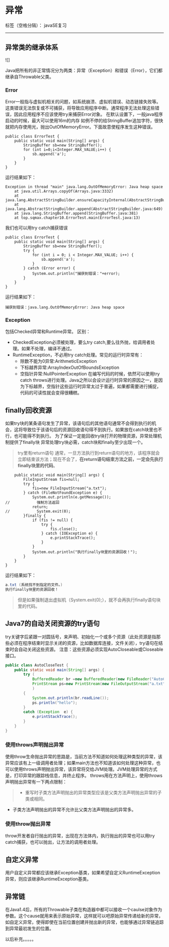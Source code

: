 ﻿# 异常

标签（空格分隔）： javaSE复习

---
## 异常类的继承体系

![]

Java把所有的非正常情况分为两类：异常（Exception）和错误（Error），它们都继承自Throwable父类。

### Error
Error一般指与虚拟机相关的问题，如系统崩溃、虚拟机错误、动态链接失败等。这类错误无法恢复或不可捕获，将导致应用程序中断。通常程序无法处理这些错误，因此应用程序不应该使用try来捕获Error对象。
在默认设置下，一般java程序启动的时候，最大可以使用16m的内存
如例不停的给StringBuffer追加字符，很快就把内存使用光，抛出OutOfMemoryError。下面故意使程序发生这种错误。

```
public class ErrorTest {
    public static void main(String[] args) {
        StringBuffer sb=new StringBuffer();
        for (int i=0;i<Integer.MAX_VALUE;i++) {
            sb.append('a');
        }
    }
}
```
运行结果如下：

```
Exception in thread "main" java.lang.OutOfMemoryError: Java heap space
	at java.util.Arrays.copyOf(Arrays.java:3332)
	at java.lang.AbstractStringBuilder.ensureCapacityInternal(AbstractStringBuilder.java:124)
	at java.lang.AbstractStringBuilder.append(AbstractStringBuilder.java:649)
	at java.lang.StringBuffer.append(StringBuffer.java:381)
	at top.sqmax.chapter10.ErrorTest.main(ErrorTest.java:13)
```

我们也可以用try catch捕获错误

```
public class ErrorTest {
    public static void main(String[] args) {
        StringBuffer sb=new StringBuffer();
        try {
            for (int i = 0; i < Integer.MAX_VALUE; i++) {
                sb.append('a');
            }
        } catch (Error error) {
            System.out.println("捕获到错误："+error);
        }
    }
}
```
运行结果如下：
```
捕获到错误：java.lang.OutOfMemoryError: Java heap space
```
### Exception

包括Checked异常和Runtime异常。
区别：

* CheckedException必须被处理，要么try catch,要么往外抛，给调用者处理。如果不处理，编译不通过。
* RuntimeException，不必用try catch处理。常见的运行时异常有：
    * 除数不能为0异常:ArithmeticException
    * 下标越界异常:ArrayIndexOutOfBoundsException
    * 空指针异常:NullPointerException 
在编写代码的时候，依然可以使用try catch throws进行处理。Java之所以会设计运行时异常的原因之一，是因为下标越界，空指针这些运行时异常太过于普遍，如果都需要进行捕捉，代码的可读性就会变得很糟糕。

## finally回收资源

如果try块的某条语句发生了异常，该语句后的其他语句通常不会得到执行的机会，这将导致位于该语句后的资源回收语句得不到执行。如果放在catch块里也不行，也可能得不到执行。
为了保证一定能回收try块打开的物理资源，异常处理机制提供了finally块
异常处理try块必需，catch块和finally至少出现一个。

>try里有return语句
通常，一旦方法执行到return语句的地方，该程序就会立即结束该方法；现在不会了，**在return语句结束方法之前，一定会先执行finally块里的代码**。

```
    public static void main(String[] args) {
        FileInputStream fis=null;
        try {
            fis=new FileInputStream("a.txt");
        } catch (FileNotFoundException e) {
            System.out.println(e.getMessage());
//            强制方法返回
            return;
//            System.exit(0);
        }finally {
            if (fis != null) {
                try {
                    fis.close();
                } catch (IOException e) {
                    e.printStackTrace();
                }
            }
            System.out.println("执行finally块里的资源回收！");
        }
    }
}
```
运行结果如下：

```java
a.txt (系统找不到指定的文件。)
执行finally块里的资源回收！
```
>但是如果强制退出虚拟机（System.exit(0);），就不会再执行finally语句块里的代码。

## Java7的自动关闭资源的try语句

try关键字后紧跟一对圆括号，来声明、初始化一个或多个资源（此处资源是指那些必须在程序结束时显示关闭的资源，比如数据库连接，文件关闭），try语句在结束时会自动关闭这些资源。
注意：这些资源必须实现AutoCloseable或Closeable接口。
```java
public class AutoCloseTest {
    public static void main(String[] args) {
        try (
            BufferedReader br =new BufferedReader(new FileReader("AutoCloseTest.java"));
            PrintStream ps=new PrintStream(new FileOutputStream("a.txt"));
            )
        {
            System.out.println(br.readLine());
            ps.println("hello");
        }
        catch (Exception  e) {
            e.printStackTrace();
        }
    }
}
```

### 使用throws声明抛出异常

使用throw生命抛出异常的思路是，当前方法不知道如何处理这种类型的异常，该异常应该有上一级调用者处理；如果main方法也不知道该如何处理这种异常，也可以使用throws声明抛出异常，该异常将交给JVM处理。JVM处理异常的方式是，打印异常的跟踪栈信息，并终止程序。
throws用在方法声明上，使用throws声明抛出异常有一下两点限制：

>* 重写时子类方法声明抛出的异常类型应该是父类方法声明抛出异常的子类或相同。
* 子类方法声明抛出的异常不允许比父类方法声明抛出的异常多。


### 使用throw抛出异常

throw开发者自行抛出的异常，出现在方法体内，执行抛出的异常也可以用try catch捕获，也可以抛出，让方法的调用者处理。

## 自定义异常

用户自定义异常都应该继承Exception基类，如果希望自定义RuntimeException异常，则应该继承RuntimeException基类。

## 异常链

在Java1.4后，所有的Throwable子类在构造器中都可以接收一个caulse对象作为参数。这个cause就用来表示原始异常，这样就可以吧原始异常传递给新的异常，如自定义异常，使得即使在当前位置创建并抛出新的异常，也能够通过异常链追踪到异常最初发生的位置。


以后补充。。。。。







